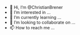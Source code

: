- 👋 Hi, I’m @ChristianBrener
- 👀 I’m interested in ...
- 🌱 I’m currently learning ...
- 💞️ I’m looking to collaborate on ...
- 📫 How to reach me ...

<!---
ChristianBrener/ChristianBrener is a ✨ special ✨ repository because its `README.md` (this file) appears on your GitHub profile.
You can click the Preview link to take a look at your changes.
--->
